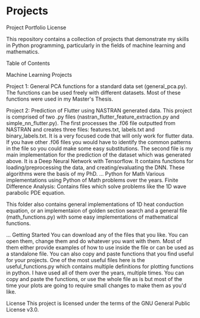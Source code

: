 # Projects
Project Portfolio
License

This repository contains a collection of projects that demonstrate my skills in Python programming, particularly in the fields of machine learning and mathematics.

Table of Contents

Machine Learning Projects

Project 1: General PCA functions for a standard data set (general_pca.py). The functions can be used freely with different datasets. Most of these functions were used in my Master's Thesis.

Project 2: Prediction of Flutter using NASTRAN generated data. This project is comprised of two .py files (nastran_flutter_feature_extraction.py and simple_nn_flutter.py). The first processes the .f06 file outputted from NASTRAN and creates three files: features.txt, labels.txt and binary_labels.txt. It is a very focused code that will only work for flutter data. If you have other .f06 files you would have to identify the common patterns in the file so you could make some easy substitutions.
The second file is my main implementation for the prediction of the dataset which was generated above. It is a Deep Neural Network with Tensorflow. It contains functions for loading/preprocessing the data, and creating/evaluating the DNN. These algorithms were the basis of my PhD.
...
Python for Math
Various implementations using Python of Math problems over the years. 
Finite Difference Analysis: Contains files which solve problems like the 1D wave parabolic PDE equation. 

This folder also contains general implementations of 1D heat conduction equation, or an implementaion of golden section search and a general file (math_functions.py) with some easy implementations of mathematical functions. 

...
Getting Started
You can download any of the files that you like. You can open them, change them and do whatever you want with them. Most of them either provide examples of how to use inside the file or can be used as a standalone file. 
You can also copy and paste functions that you find useful for your projects. 
One of the most useful files here is the useful_functions.py which contains multiple definitions for plotting functions in python. I have used all of them over the years, multiple times. You can copy and paste the functions, or use the whole file as is but most of the time your plots are going to require small changes to make them as you'd like. 


License
This project is licensed under the terms of the GNU General Public License v3.0.
